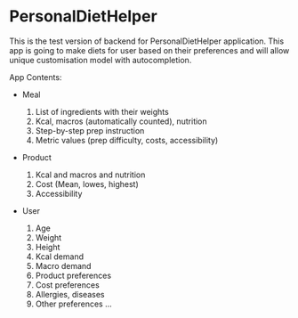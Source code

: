 # PersonalDietHelper
This is the test version of backend for PersonalDietHelper application.
This app is going to make diets for user based on their preferences and will allow unique customisation model with autocompletion.

App Contents:
- Meal
    1. List of ingredients with their weights
  2. Kcal, macros (automatically counted), nutrition 
  3. Step-by-step prep instruction
  4. Metric values (prep difficulty, costs, accessibility)

- Product
  1. Kcal and macros and nutrition 
  2. Cost (Mean, lowes, highest)
  3. Accessibility

- User 
  1. Age
  2. Weight
  3. Height
  4. Kcal demand
  5. Macro demand
  6. Product preferences
  7. Cost preferences
  8. Allergies, diseases
  9. Other preferences ... 